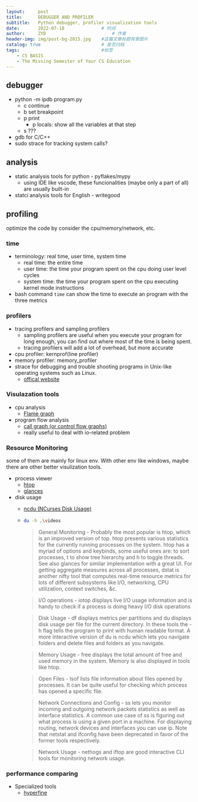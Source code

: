 ```yaml
---
layout:     post
title:      DEBUGGER AND PROFILER
subtitle:   Python debugger, profiler visualization tools
date:       2022-07-18 				# 时间
author:     ZYD 						# 作者
header-img: img/post-bg-2015.jpg 	#这篇文章标题背景图片
catalog: true 						# 是否归档
tags:								#标签
    - CS BASIS
    - The Missing Semester of Your CS Education
---
```


## debugger
- python -m ipdb program.py
  - c continue
  - b set breakpoint
  - p print 
    - p locals: show all the variables at that step 
  - s ???
- gdb for C/C++
- sudo strace for tracking system calls?

## analysis
- static analysis tools for python - pyflakes/mypy
  - using IDE like vscode, these funcionalities (maybe only a part of all) are usually built-in
- statci analysis tools for English - writegood

## profiling
optimize the code by consider the cpu/memory/network, etc.
### time
- terminology: real time, user time, system time
  - real time: the entire time
  - user time: the time your program spent on the cpu doing user level cycles
  - system time: the time your program spent on the cpu executing kernel mode instructions
- bash command `time` can show the time to execute an program with the three metrics

### profilers
- tracing profilers and sampling profilers
  - sampling profilers are useful when you execute your program for long enough, you can find out where most of the time is being spent.
  - tracing profilers will add a lot of overhead, but more accurate
- cpu profiler: kernprof(line profiler)
- memory profiler: memory_profiler
- strace for debugging and trouble shooting programs in Unix-like operating systems such as Linux.
  - [offical website](https://strace.io/)

### Visulazation tools
- cpu analysis
  - [Flame graph](https://www.brendangregg.com/flamegraphs.html)
- program flow analysis
  - [call graph (or control flow graphs)](http://pycallgraph.slowchop.com/en/master/)
  - really useful to deal with io-related problem

### Resource Monitoring
some of them are mainly for linux env. With other env like windows, maybe there are other better visulization tools.
- process viewer
  - [htop](https://htop.dev/)
  - [glances](https://nicolargo.github.io/glances/)
- disk usage
  - [ncdu (NCurses Disk Usage)](https://dev.yorhel.nl/ncdu)
  - ```sh
    du -h .\videos
    ```

    > General Monitoring - Probably the most popular is htop, which is an improved version of top. htop presents various statistics for the currently running processes on the system. htop has a myriad of options and keybinds, some useful ones are: <F6> to sort processes, t to show tree hierarchy and h to toggle threads. See also glances for similar implementation with a great UI. For getting aggregate measures across all processes, dstat is another nifty tool that computes real-time resource metrics for lots of different subsystems like I/O, networking, CPU utilization, context switches, &c.

    > I/O operations - iotop displays live I/O usage information and is handy to check if a process is doing heavy I/O disk operations

    > Disk Usage - df displays metrics per partitions and du displays disk usage per file for the current directory. In these tools the -h flag tells the program to print with human readable format. A more interactive version of du is ncdu which lets you navigate folders and delete files and folders as you navigate.

    >Memory Usage - free displays the total amount of free and used memory in the system. Memory is also displayed in tools like htop.

    > Open Files - lsof lists file information about files opened by processes. It can be quite useful for checking which process has opened a specific file.

    > Network Connections and Config - ss lets you monitor incoming and outgoing network packets statistics as well as interface statistics. A common use case of ss is figuring out what process is using a given port in a machine. For displaying routing, network devices and interfaces you can use ip. Note that netstat and ifconfig have been deprecated in favor of the former tools respectively.

    > Network Usage - nethogs and iftop are good interactive CLI tools for monitoring network usage.

  
### performance comparing
- Specialized tools
  - [hyperfine](https://github.com/sharkdp/hyperfine)
